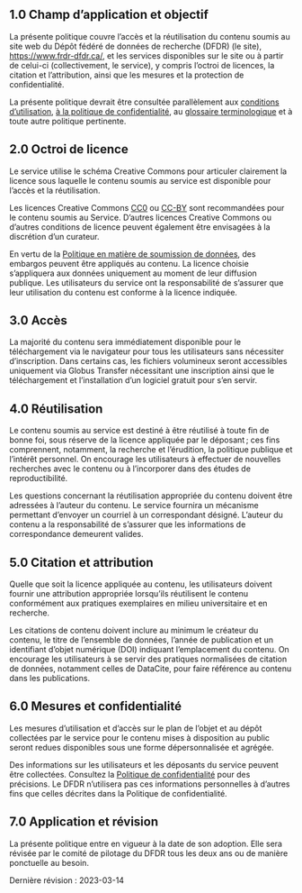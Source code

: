 
## 1.0 Champ d’application et objectif

La présente politique couvre l’accès et la réutilisation du contenu soumis au site web du Dépôt fédéré de données de recherche (DFDR) (le site), <a href="https://www.frdr-dfdr.ca/">https://www.frdr-dfdr.ca/</a>, et les services disponibles sur le site ou à partir de celui-ci (collectivement, le service), y compris l’octroi de licences, la citation et l’attribution, ainsi que les mesures et la protection de confidentialité.

La présente politique devrait être consultée parallèlement aux [conditions d’utilisation](/policies/fr/conditions_d'utilisation/), [à la politique de confidentialité](/policies/fr/confidentialité/), au [glossaire terminologique](/policies/fr/glossaire/) et à toute autre politique pertinente.

## 2.0 Octroi de licence

Le service utilise le schéma Creative Commons pour articuler clairement la licence sous laquelle le contenu soumis au service est disponible pour l’accès et la réutilisation. 

Les licences Creative Commons [CC0](https://wiki.creativecommons.org/wiki/CC0_FAQ) ou [CC-BY](https://creativecommons.org/licenses/by/4.0/deed.fr) sont recommandées pour le contenu soumis au Service. D’autres licences Creative Commons ou d’autres conditions de licence peuvent également être envisagées à la discrétion d’un curateur.

En vertu de la [Politique en matière de soumission de données](/policies/fr/soumission_données/), des embargos peuvent être appliqués au contenu. La licence choisie s’appliquera aux données uniquement au moment de leur diffusion publique. Les utilisateurs du service ont la responsabilité de s’assurer que leur utilisation du contenu est conforme à la licence indiquée.

## 3.0 Accès

La majorité du contenu sera immédiatement disponible pour le téléchargement via le navigateur pour tous les utilisateurs sans nécessiter d’inscription. Dans certains cas, les fichiers volumineux seront accessibles uniquement via Globus Transfer nécessitant une inscription ainsi que le téléchargement et l’installation d’un logiciel gratuit pour s’en servir.

## 4.0 Réutilisation

Le contenu soumis au service est destiné à être réutilisé à toute fin de bonne foi, sous réserve de la licence appliquée par le déposant ; ces fins comprennent, notamment, la recherche et l’érudition, la politique publique et l’intérêt personnel. On encourage les utilisateurs à effectuer de nouvelles recherches avec le contenu ou à l’incorporer dans des études de reproductibilité. 

Les questions concernant la réutilisation appropriée du contenu doivent être adressées à l’auteur du contenu. Le service fournira un mécanisme permettant d’envoyer un courriel à un correspondant désigné. L’auteur du contenu a la responsabilité de s’assurer que les informations de correspondance demeurent valides.

## 5.0 Citation et attribution

Quelle que soit la licence appliquée au contenu, les utilisateurs doivent fournir une attribution appropriée lorsqu’ils réutilisent le contenu conformément aux pratiques exemplaires en milieu universitaire et en recherche. 

Les citations de contenu doivent inclure au minimum le créateur du contenu, le titre de l’ensemble de données, l’année de publication et un identifiant d’objet numérique (DOI) indiquant l’emplacement du contenu. On encourage les utilisateurs à se servir des pratiques normalisées de citation de données, notamment celles de DataCite, pour faire référence au contenu dans les publications.

## 6.0 Mesures et confidentialité

Les mesures d’utilisation et d’accès sur le plan de l’objet et au dépôt collectées par le service pour le contenu mises à disposition au public seront redues disponibles sous une forme dépersonnalisée et agrégée.

Des informations sur les utilisateurs et les déposants du service peuvent être collectées. Consultez la [Politique de confidentialité](/policies/fr/accès_réutilisation/) pour des précisions. Le DFDR n’utilisera pas ces informations personnelles à d’autres fins que celles décrites dans la Politique de confidentialité.

## 7.0 Application et révision

La présente politique entre en vigueur à la date de son adoption. Elle sera révisée par le comité de pilotage du DFDR tous les deux ans ou de manière ponctuelle au besoin.

Dernière révision : 2023-03-14

